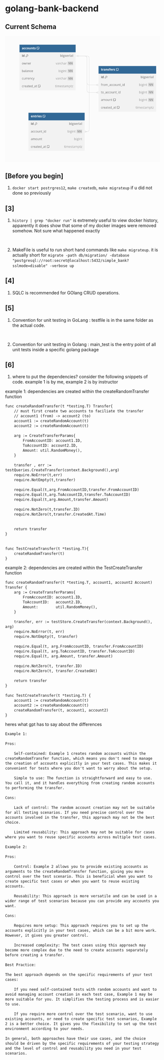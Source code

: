 # golang-bank-backend

## Current Schema
![Alt text](/static/image.png)


## [Before you begin]
1. ```docker start postrgres12```,  ```make createdb```, ```make migrateup``` if u did not done so previously

## [3]
 
1. ```history | grep "docker run"``` is extremely useful to view docker history, apparently it does show that some of my docker images were removed somehow. Not sure what happened exactly
<br>

2. MakeFile is useful to run short hand commands like ```make migrateup```. it is actually short for 
   ```migrate -path db/migration/ -database "postgresql://root:secret@localhost:5432/simple_bank?sslmode=disable" -verbose up```

        
## [4]
1. SQLC is recommended for GOlang CRUD operations.

## [5]
1. Convention for unit testing in GoLang : testfile is in the same folder as the actual code.
<br>

2. Convention for unit testing in Golang : main_test is the entry point of all unit tests inside a specific golang package

## [6]

1. where to put the dependencies? consider the following snippets of code.
example 1 is by me, example 2 is by instructor

example 1: dependencies are created within the createRandomTransfer function
```
func createRandomTransfer(t *testing.T) Transfer{
	// must first create two accounts to faciliate the transfer
	// account1 (from) -> account2 (to)
	account1 := createRandomAccount(t)
	account2 := createRandomAccount(t)

	arg := CreateTransferParams{
		FromAccountID: account1.ID,
		ToAccountID: account2.ID,
		Amount: util.RandomMoney(),
	}

	transfer , err := testQueries.CreateTransfer(context.Background(),arg)
	require.NoError(t,err)
	require.NotEmpty(t,transfer)

	require.Equal(t,arg.FromAccountID,transfer.FromAccountID)
	require.Equal(t,arg.ToAccountID,transfer.ToAccountID)
	require.Equal(t,arg.Amount,transfer.Amount)

	require.NotZero(t,transfer.ID)
	require.NotZero(t,transfer.CreatedAt.Time)


	return transfer
}


func TestCreateTransfer(t *testing.T){
	createRandomTransfer(t)
}
```


example 2: dependencies are created within the TestCreateTransfer function
```
func createRandomTransfer(t *testing.T, account1, account2 Account) Transfer {
	arg := CreateTransferParams{
		FromAccountID: account1.ID,
		ToAccountID:   account2.ID,
		Amount:        util.RandomMoney(),
	}

	transfer, err := testStore.CreateTransfer(context.Background(), arg)
	require.NoError(t, err)
	require.NotEmpty(t, transfer)

	require.Equal(t, arg.FromAccountID, transfer.FromAccountID)
	require.Equal(t, arg.ToAccountID, transfer.ToAccountID)
	require.Equal(t, arg.Amount, transfer.Amount)

	require.NotZero(t, transfer.ID)
	require.NotZero(t, transfer.CreatedAt)

	return transfer
}

func TestCreateTransfer(t *testing.T) {
	account1 := createRandomAccount(t)
	account2 := createRandomAccount(t)
	createRandomTransfer(t, account1, account2)
}
```

heres what gpt has to say about the differences
```
Example 1:

Pros:

    Self-contained: Example 1 creates random accounts within the createRandomTransfer function, which means you don't need to manage the creation of accounts explicitly in your test cases. This makes it convenient for tests where you don't want to worry about the setup.

    Simple to use: The function is straightforward and easy to use. You call it, and it handles everything from creating random accounts to performing the transfer.

Cons:

    Lack of control: The random account creation may not be suitable for all testing scenarios. If you need precise control over the accounts involved in the transfer, this approach may not be the best choice.

    Limited reusability: This approach may not be suitable for cases where you want to reuse specific accounts across multiple test cases.

Example 2:

Pros:

    Control: Example 2 allows you to provide existing accounts as arguments to the createRandomTransfer function, giving you more control over the test scenario. This is beneficial when you want to create specific test cases or when you want to reuse existing accounts.

    Reusability: This approach is more versatile and can be used in a wider range of test scenarios because you can provide any accounts you want.

Cons:

    Requires more setup: This approach requires you to set up the accounts explicitly in your test cases, which can be a bit more work. However, it gives you greater control.

    Increased complexity: The test cases using this approach may become more complex due to the need to create accounts separately before creating a transfer.

Best Practice:

The best approach depends on the specific requirements of your test cases:

    If you need self-contained tests with random accounts and want to avoid managing account creation in each test case, Example 1 may be more suitable for you. It simplifies the testing process and is easier to use.

    If you require more control over the test scenario, want to use existing accounts, or need to create specific test scenarios, Example 2 is a better choice. It gives you the flexibility to set up the test environment according to your needs.

In general, both approaches have their use cases, and the choice should be driven by the specific requirements of your testing strategy and the level of control and reusability you need in your test scenarios.
```